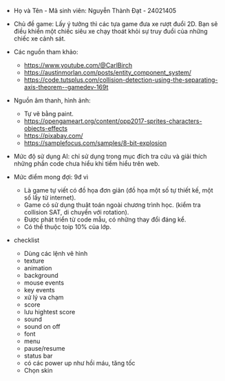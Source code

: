 - Họ và Tên - Mã sinh viên: Nguyễn Thành Đạt - 24021405
- Chủ đề game: Lấy ý tưởng thì các tựa game đưa xe rượt đuổi 2D. Bạn sẽ điều khiển một chiếc siêu xe chạy thoát khỏi sự truy đuổi của những chiếc xe cảnh sát.
- Các nguồn tham khảo:
  + https://www.youtube.com/@CarlBirch
  + https://austinmorlan.com/posts/entity_component_system/
  + https://code.tutsplus.com/collision-detection-using-the-separating-axis-theorem--gamedev-169t
- Nguồn âm thanh, hình ảnh:
  + Tự vẽ bằng paint.
  + https://opengameart.org/content/opp2017-sprites-characters-objects-effects
  + https://pixabay.com/
  + https://samplefocus.com/samples/8-bit-explosion
  
- Mức độ sử dụng AI: chỉ sử dụng trong mục đích tra cứu và giải thích những phần code chưa hiểu khi tiềm hiểu trên web.
- Mức điểm mong đợi: 9đ vì 
  + Là game tự viết có đồ họa đơn giản (đồ họa một số tự thiết kế, một số lấy từ internet).
  + Game có sử dụng thuật toán ngoài chương trình học. (kiểm tra collision SAT, di chuyển với rotation).
  + Được phát triển từ code mẫu, có những thay đổi đáng kể.
  + Có thể thuộc toip 10% của lớp.

- checklist
  + Dùng các lệnh vẽ hình
  + texture
  + animation
  + background
  + mouse events
  + key events
  + xử lý va chạm
  + score
  + lưu hightest score
  + sound
  + sound on off
  + font
  + menu
  + pause/resume
  + status bar
  + có các power up như hồi máu, tăng tốc
  + Chọn skin

